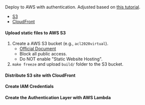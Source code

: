 Deploy to AWS with authentication.
Adjusted based on [this tutorial](https://douglasduhaime.com/posts/s3-lambda-auth.html).

* [S3](https://aws.amazon.com/s3/)
* [CloudFront](https://aws.amazon.com/cloudfront/)

#### Upload static files to AWS S3

1. Create a AWS S3 bucket (e.g., `acl2020virtual`).
    * [Official Document](https://docs.aws.amazon.com/AmazonS3/latest/gsg/CreatingABucket.html)
    * Block all public access.
    * Do NOT enable "Static Website Hosting". 
1. `make freeze` and upload `build/` folder to the S3 bucket.

#### Distribute S3 site with CloudFront

#### Create IAM Credentials

#### Create the Authentication Layer with AWS Lambda

